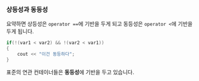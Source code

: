 ### 상등성과 동등성

요약하면 상등성은 `operator ==`에 기반을 두게 되고 동등성은 `operator <`에 기반을 두게 됩니다.

```c++
if(!(var1 < var2) && !(var2 < var1))
{
    cout << "이건 동등하다";
}
```

표준의 연관 컨테이너들은 **동등성**에 기반을 두고 있습니다.